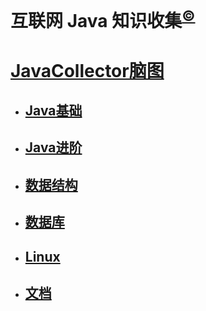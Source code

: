 # 互联网 Java 知识收集<sup>[©](https://github.com/leej0hn)</sup>
# [JavaCollector脑图](http://note.youdao.com/noteshare?id=11ee997ad64e2df2e4e3015407cf023b)

- ## [Java基础](Java基础/Java基础.md)
- ## [Java进阶](Java进阶/Java进阶.md)
- ## [数据结构](数据结构/数据结构.md)
- ## [数据库](数据库/数据库.md)
- ## [Linux](Linux/Linux.md)
- ## [文档](文档/文档.md)